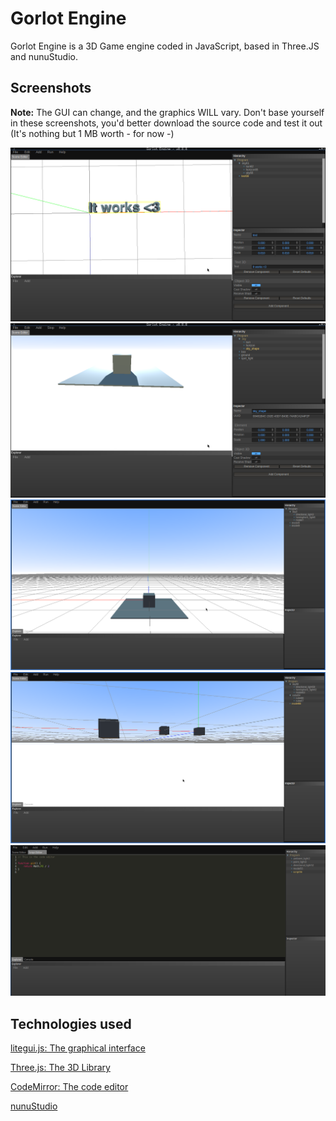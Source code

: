 # Gorlot Engine

Gorlot Engine is a 3D Game engine coded in JavaScript, based in Three.JS and nunuStudio.

## Screenshots
**Note:** The GUI can change, and the graphics WILL vary. Don't base yourself in these screenshots, you'd better download the source code and test it out (It's nothing but 1 MB worth - for now -)

![The component system](imgs/4.png)
![Run mode](imgs/5.png)
![The default scene](imgs/1.png)
![Parent/Child system](imgs/2.png)
![The code Editor](imgs/3.png)

## Technologies used
[litegui.js: The graphical interface](https://github.com/jagenjo/litegui.js)

[Three.js: The 3D Library](https://github.com/mrdoob/three.js)

[CodeMirror: The code editor](http://codemirror.net)

[nunuStudio](https://nunuStudio.org)